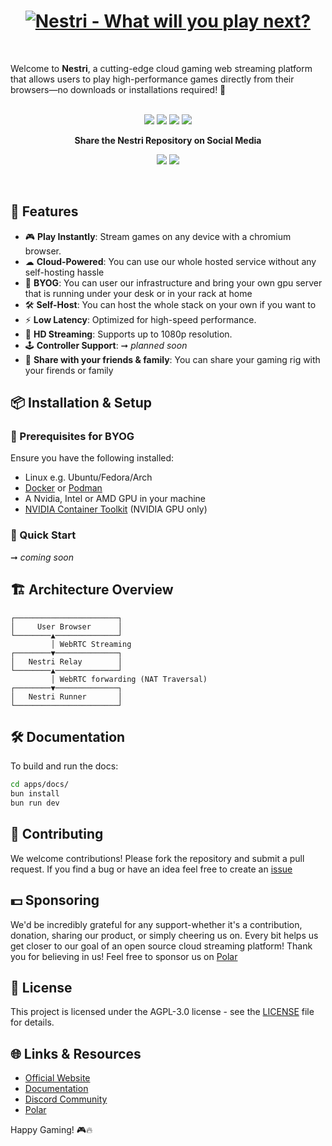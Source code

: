 <div align="center">
<h1>

<a href="https://nestri.io" >
<img src="/apps/www/public/seo/banner.png" alt="Nestri - What will you play next?">
</a>

</h1>
</div>

&nbsp;
&nbsp;

Welcome to **Nestri**, a cutting-edge cloud gaming web streaming platform that allows users to play high-performance games directly from their browsers—no downloads or installations required! 🚀</strong>
<br/>
<br/>

</div>

<div align="center">

[![][github-release-shield]][github-release-link]
[![][discord-shield]][discord-link]
[![][github-license-shield]][github-license-link]
[![][github-stars-shield]][github-stars-link]

**Share the Nestri Repository on Social Media**

[![][share-x-shield]][share-x-link]
[![][share-reddit-shield]][share-reddit-link]

</div>
&nbsp;
&nbsp;

## 📌 Features
- 🎮 **Play Instantly**: Stream games on any device with a chromium browser.
- ☁ **Cloud-Powered**: You can use our whole hosted service without any self-hosting hassle
- 🧰 **BYOG**: You can user our infrastructure and bring your own gpu server that is running under your desk or in your rack at home
- 🛠 **Self-Host**: You can host the whole stack on your own if you want to
- ⚡ **Low Latency**: Optimized for high-speed performance.
- 🎥 **HD Streaming**: Supports up to 1080p resolution.
- 🕹 **Controller Support**: ➞ *planned soon*
- 🎉 **Share with your friends & family**: You can share your gaming rig with your firends or family

## 📦 Installation & Setup
### 🔧 Prerequisites for BYOG
Ensure you have the following installed:
- Linux e.g. Ubuntu/Fedora/Arch
- [Docker](https://www.docker.com/get-started) or [Podman](https://podman.io/get-started)
- A Nvidia, Intel or AMD GPU in your machine
- [NVIDIA Container Toolkit](https://docs.nvidia.com/datacenter/cloud-native/container-toolkit/latest/install-guide.html) (NVIDIA GPU only)

### 🚀 Quick Start
➞ *coming soon*

## 🏗 Architecture Overview
```
┌───────────────────────┐
│     User Browser      │
└────────▲──────────────┘
         │ WebRTC Streaming
┌────────▼──────────────┐
│   Nestri Relay        │
└────────▲──────────────┘
         │ WebRTC forwarding (NAT Traversal)
┌────────▼──────────────┐
│   Nestri Runner       │
└───────────────────────┘
```


## 🛠 Documentation
To build and run the docs:
```sh
cd apps/docs/
bun install
bun run dev
```

## 🤝 Contributing
We welcome contributions! Please fork the repository and submit a pull request.
If you find a bug or have an idea feel free to create an [issue](https://github.com/nestrilabs/nestri/issues)

## 💵 Sponsoring
We'd be incredibly grateful for any support-whether it's a contribution, donation, sharing our product, or simply cheering us on. Every bit helps us get closer to our goal of an open source cloud streaming platform! Thank you for believing in us! Feel free to sponsor us on [Polar](https://polar.sh/nestri)

## 📜 License
This project is licensed under the AGPL-3.0 license - see the [LICENSE](https://github.com/nestrilabs/nestri?tab=AGPL-3.0-1-ov-file#readme) file for details.

## 🌐 Links & Resources
- [Official Website](https://nestri.io)
- [Documentation](https://github.com/nestrilabs/nestri/tree/main/apps/docs)
- [Discord Community](https://discord.com/invite/Y6etn3qKZ3)
- [Polar](https://polar.sh/nestri)

Happy Gaming! 🎮🔥


[github-release-link]: https://github.com/nestriness/nestri/releases
[github-release-shield]: https://img.shields.io/github/v/release/nestriness/nestri?color=369eff&labelColor=black&logo=github&style=flat-square
[discord-shield]: https://img.shields.io/discord/1080111004698021909?color=5865F2&label=discord&labelColor=black&logo=discord&logoColor=white&style=flat-square
[discord-link]: https://discord.com/invite/Y6etn3qKZ3
[github-license-shield]: https://img.shields.io/github/license/nestriness/nestri?color=white&labelColor=black&style=flat-square
[github-license-link]: https://github.com/nestriness/nestri/blob/main/LICENSE
[github-stars-shield]: https://img.shields.io/github/stars/nestriness/nestri?color=ffcb47&labelColor=black&style=flat-square
[github-stars-link]: https://github.com/nestriness/nestri/network/stargazers
[share-x-shield]: https://img.shields.io/badge/-share%20on%20x-black?labelColor=black&logo=x&logoColor=white&style=flat-square
[share-x-link]: https://twitter.com/intent/tweet?text=Hey%2C%20check%20out%20this%20Github%20repository.%20It%20is%20an%20open-source%20self-hosted%20Geforce%20Now%20alternative.&url=https%3A%2F%2Fgithub.com%2Fnestriness%2Fnestri
[share-reddit-shield]: https://img.shields.io/badge/-share%20on%20reddit-black?labelColor=black&logo=reddit&logoColor=white&style=flat-square
[share-reddit-link]: https://www.reddit.com/submit?title=Hey%2C%20check%20out%20this%20Github%20repository.%20It%20is%20an%20open-source%20self-hosted%20Geforce%20Now%20alternative.&url=https%3A%2F%2Fgithub.com%2Fnestriness%2Fnestri
[image-overview]: assets/banner.png
[website-link]: https://nestri.io
[neko-url]: https://github.com/m1k1o/neko
[image-star]: assets/star-us.png
[moq-github-url]: https://quic.video
[vmaf-cuda-link]: https://developer.nvidia.com/blog/calculating-video-quality-using-nvidia-gpus-and-vmaf-cuda/
